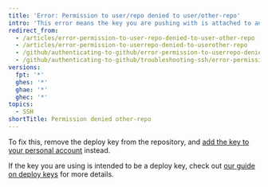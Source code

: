 ```yaml
---
title: 'Error: Permission to user/repo denied to user/other-repo'
intro: 'This error means the key you are pushing with is attached to another repository as a deploy key, and does not have access to the repository you are trying to push to.'
redirect_from:
  - /articles/error-permission-to-user-repo-denied-to-user-other-repo
  - /articles/error-permission-to-userrepo-denied-to-userother-repo
  - /github/authenticating-to-github/error-permission-to-userrepo-denied-to-userother-repo
  - /github/authenticating-to-github/troubleshooting-ssh/error-permission-to-userrepo-denied-to-userother-repo
versions:
  fpt: '*'
  ghes: '*'
  ghae: '*'
  ghec: '*'
topics:
  - SSH
shortTitle: Permission denied other-repo
---
```

To fix this, remove the deploy key from the repository, and [add the key to your personal account](/articles/adding-a-new-ssh-key-to-your-github-account) instead.

If the key you are using is intended to be a deploy key, check out [our guide on deploy keys](/guides/managing-deploy-keys) for more details.
